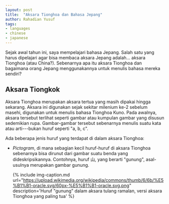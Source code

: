 ```yaml
---
layout: post
title:  "Aksara Tionghoa dan Bahasa Jepang"
author: Rahadian Yusuf
tags:
- languages
- chinese
- japanese
---
```


Sejak awal tahun ini, saya mempelajari bahasa Jepang. Salah satu yang harus dipelajari
agar bisa membaca aksara Jepang adalah... aksara Tionghoa (atau China?).
Sebenarnya apa itu aksara Tionghoa dan bagaimana orang Jepang menggunakannya 
untuk menulis bahasa mereka sendiri?

<!-- more -->

## Aksara Tiongkok

Aksara Tionghoa merupakan aksara tertua yang masih dipakai hingga sekarang.
Aksara ini digunakan sejak sekitar milenium ke-2 sebelum masehi, digunakan
untuk menulis bahasa Tionghoa Kuno. Pada awalnya, aksara tersebut terlihat seperti
gambar atau kumpulan gambar yang disusun sedemikian rupa. Gambar-gambar tersebut
sebenarnya menulis suatu kata atau arti---bukan huruf seperti "a, b, c".

Ada beberapa jenis huruf yang terdapat di dalam aksara Tionghoa:

* *Pictogram*, di mana sebagian kecil huruf-huruf di aksara Tionghoa sebenarnya
  bisa dirunut dari gambar suatu benda yang dideskripsikannya. Contohnya, huruf 山,
  yang berarti "gunung", asal-usulnya merupakan gambar gunung.

  {% include img-caption.md url="https://upload.wikimedia.org/wikipedia/commons/thumb/6/6b/%E5%B1%B1-oracle.svg/60px-%E5%B1%B1-oracle.svg.png" description='Huruf "gunung" dalam aksara tulang ramalan, versi aksara Tionghoa yang paling tua' %}

